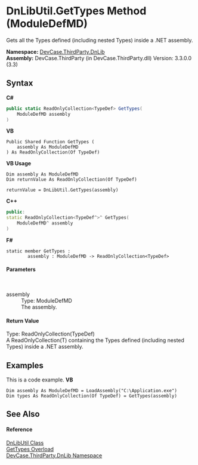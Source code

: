 # DnLibUtil.GetTypes Method (ModuleDefMD)
 

Gets all the Types defined (including nested Types) inside a .NET assembly.

**Namespace:**&nbsp;<a href="N_DevCase_ThirdParty_DnLib">DevCase.ThirdParty.DnLib</a><br />**Assembly:**&nbsp;DevCase.ThirdParty (in DevCase.ThirdParty.dll) Version: 3.3.0.0 (3.3)

## Syntax

**C#**<br />
``` C#
public static ReadOnlyCollection<TypeDef> GetTypes(
	ModuleDefMD assembly
)
```

**VB**<br />
``` VB
Public Shared Function GetTypes ( 
	assembly As ModuleDefMD
) As ReadOnlyCollection(Of TypeDef)
```

**VB Usage**<br />
``` VB Usage
Dim assembly As ModuleDefMD
Dim returnValue As ReadOnlyCollection(Of TypeDef)

returnValue = DnLibUtil.GetTypes(assembly)
```

**C++**<br />
``` C++
public:
static ReadOnlyCollection<TypeDef^>^ GetTypes(
	ModuleDefMD^ assembly
)
```

**F#**<br />
``` F#
static member GetTypes : 
        assembly : ModuleDefMD -> ReadOnlyCollection<TypeDef> 

```


#### Parameters
&nbsp;<dl><dt>assembly</dt><dd>Type: ModuleDefMD<br />The assembly.</dd></dl>

#### Return Value
Type: ReadOnlyCollection(TypeDef)<br />A ReadOnlyCollection(T) containing the Types defined (including nested Types) inside a .NET assembly.

## Examples
This is a code example. 
**VB**<br />
``` VB
Dim assembly As ModuleDefMD = LoadAssembly("C:\Application.exe")
Dim types As ReadOnlyCollection(Of TypeDef) = GetTypes(assembly)
```


## See Also


#### Reference
<a href="T_DevCase_ThirdParty_DnLib_DnLibUtil">DnLibUtil Class</a><br /><a href="Overload_DevCase_ThirdParty_DnLib_DnLibUtil_GetTypes">GetTypes Overload</a><br /><a href="N_DevCase_ThirdParty_DnLib">DevCase.ThirdParty.DnLib Namespace</a><br />